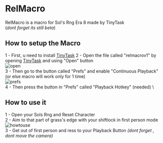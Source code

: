 # RelMacro
RelMacro is a macro for Sol's Rng Era 8 made by TinyTask \
(*dont forget its still beta*)
## How to setup the Macro
1 - First, u need to install [TinyTask](https://tinytask.net/download.html)
2 - Open the file called "relmacrov1" by opening [TinyTask](https://tinytask.net/download.html) and using "Open" button \
![open](https://cdn.discordapp.com/attachments/1260228799963074562/1260247922541592576/image.png?ex=668ea0d7&is=668d4f57&hm=547342ec39ebfb8f4816fc136c3aaeb3b36f078df223099dfa28dd1fb5a05535&)\
3 - Then go to the button called "Prefs" and enable "Continuous Playback" (or else macro will work only for 1 time) \
![prefs](https://cdn.discordapp.com/attachments/1260228799963074562/1260247955236061336/image.png?ex=668ea0de&is=668d4f5e&hm=80b51ac46354bbdfb4a574081e4c4ef37d26644cb21b77fb4ec702b562062095&)\
4 - Then press the button in "Prefs" called "Playback Hotkey" (needed) \
## How to use it
1 - Open your Sols Rng and Reset Character \
2 - Aim to that part of grass's edge with your shiftlock in first person mode \
![howtouse](https://cdn.discordapp.com/attachments/1260228799963074562/1260229908886716497/img.png?ex=668e9010&is=668d3e90&hm=411f11145be0e4f0b1b520b809777e6dbc2988a06070baa7242a9a337a969e3d&) \
3 - Get out of first person and ress to your Playback Button 
*(dont forget , dont move the camera)*


